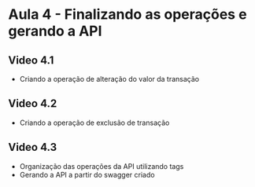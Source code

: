 # Aula 4 - Finalizando as operações e gerando a API

## Video 4.1
- Criando a operação de alteração do valor da transação

## Video 4.2
- Criando a operação de exclusão de transação

## Video 4.3
- Organização das operações da API utilizando tags
- Gerando a API a partir do swagger criado
